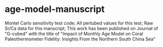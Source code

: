 # age-model-manuscript
Montel Carlo sensitivity test code;
All pertubed values for this test;
Raw Sr/Ca data for this manscript;
This work has been published on Journal of "G-cubed" with the title of "Impact of Monthly Age Model on Coral Paleothermometer Fidelity: Insights From the Northern South China Sea"
